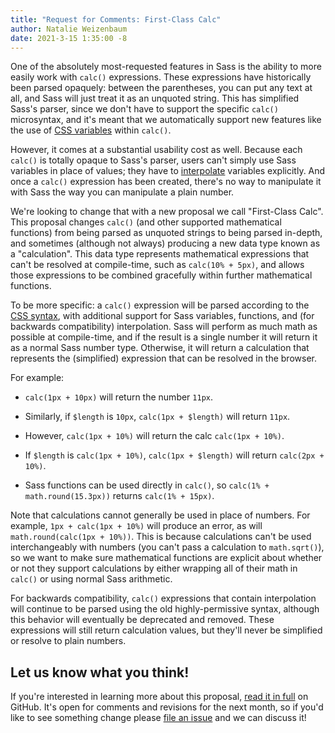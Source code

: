 ```yaml
---
title: "Request for Comments: First-Class Calc"
author: Natalie Weizenbaum
date: 2021-3-15 1:35:00 -8
---
```


One of the absolutely most-requested features in Sass is the ability to more easily work with `calc()` expressions. These expressions have historically been parsed opaquely: between the parentheses, you can put any text at all, and Sass will just treat it as an unquoted string. This has simplified Sass's parser, since we don't have to support the specific `calc()` microsyntax, and it's meant that we automatically support new features like the use of [CSS variables] within `calc()`.

[CSS variables]: https://developer.mozilla.org/en-US/docs/Web/CSS/Using_CSS_custom_properties

However, it comes at a substantial usability cost as well. Because each `calc()` is totally opaque to Sass's parser, users can't simply use Sass variables in place of values; they have to [interpolate] variables explicitly. And once a `calc()` expression has been created, there's no way to manipulate it with Sass the way you can manipulate a plain number.

[interpolate]: /documentation/interpolation

We're looking to change that with a new proposal we call "First-Class Calc". This proposal changes `calc()` (and other supported mathematical functions) from being parsed as unquoted strings to being parsed in-depth, and sometimes (although not always) producing a new data type known as a "calculation". This data type represents mathematical expressions that can't be resolved at compile-time, such as `calc(10% + 5px)`, and allows those expressions to be combined gracefully within further mathematical functions.

To be more specific: a `calc()` expression will be parsed according to the [CSS syntax], with additional support for Sass variables, functions, and (for backwards compatibility) interpolation. Sass will perform as much math as possible at compile-time, and if the result is a single number it will return it as a normal Sass number type. Otherwise, it will return a calculation that represents the (simplified) expression that can be resolved in the browser.

[CSS syntax]: https://drafts.csswg.org/css-values-3/#calc-syntax

For example:

* `calc(1px + 10px)` will return the number `11px`.

* Similarly, if `$length` is `10px`, `calc(1px + $length)` will return `11px`.

* However, `calc(1px + 10%)` will return the calc `calc(1px + 10%)`.

* If `$length` is `calc(1px + 10%)`, `calc(1px + $length)` will return `calc(2px + 10%)`.

* Sass functions can be used directly in `calc()`, so `calc(1% + math.round(15.3px))` returns `calc(1% + 15px)`.

Note that calculations cannot generally be used in place of numbers. For example, `1px + calc(1px + 10%)` will produce an error, as will `math.round(calc(1px + 10%))`. This is because calculations can't be used interchangeably with numbers (you can't pass a calculation to `math.sqrt()`), so we want to make sure mathematical functions are explicit about whether or not they support calculations by either wrapping all of their math in `calc()` or using normal Sass arithmetic.

For backwards compatibility, `calc()` expressions that contain interpolation will continue to be parsed using the old highly-permissive syntax, although this behavior will eventually be deprecated and removed. These expressions will still return calculation values, but they'll never be simplified or resolve to plain numbers.

## Let us know what you think!

If you're interested in learning more about this proposal, [read it in full] on GitHub. It's open for comments and revisions for the next month, so if you'd like to see something change please [file an issue] and we can discuss it!

[read it in full]: https://github.com/sass/sass/blob/main/accepted/first-class-calc.md
[file an issue]: https://github.com/sass/sass/issues/new
